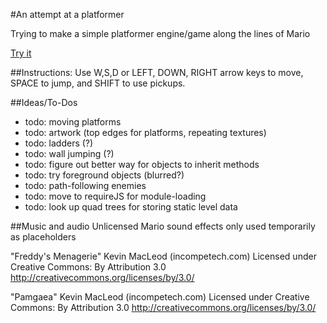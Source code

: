 #An attempt at a platformer

Trying to make a simple platformer engine/game along the lines of Mario

[Try it](http://nicmendoza.github.io/small-platformer)

##Instructions:
Use W,S,D or LEFT, DOWN, RIGHT arrow keys to move, SPACE to jump, and SHIFT to use pickups.

##Ideas/To-Dos

- todo: moving platforms
- todo: artwork (top edges for platforms, repeating textures)
- todo: ladders (?)
- todo: wall jumping (?)
- todo: figure out better way for objects to inherit methods
- todo: try foreground objects (blurred?)
- todo: path-following enemies
- todo: move to requireJS for module-loading
- todo: look up quad trees for storing static level data


##Music and audio
Unlicensed Mario sound effects only used temporarily as placeholders

"Freddy's Menagerie" Kevin MacLeod (incompetech.com)
Licensed under Creative Commons: By Attribution 3.0
http://creativecommons.org/licenses/by/3.0/

"Pamgaea" Kevin MacLeod (incompetech.com) 
Licensed under Creative Commons: By Attribution 3.0
http://creativecommons.org/licenses/by/3.0/